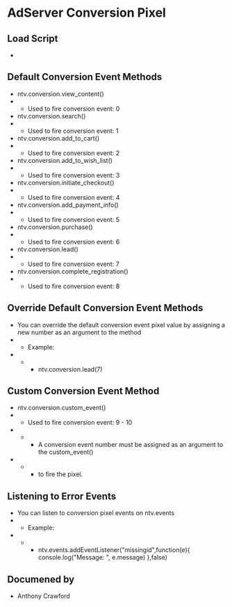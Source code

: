 AdServer Conversion Pixel
=

Load Script
------------
*  <script src="<url to the conversion pixel script>" data-vendor-id=<vendor or advertiser id> ></script>

Default Conversion Event Methods
------------
*  ntv.conversion.view_content()
* *  Used to fire conversion event: 0
*  ntv.conversion.search()
*  *  Used to fire conversion event: 1
*  ntv.conversion.add_to_cart()
*  *  Used to fire conversion event: 2
*  ntv.conversion.add_to_wish_list()
*  *  Used to fire conversion event: 3
*  ntv.conversion.initiate_checkout()
*  *  Used to fire conversion event: 4
*  ntv.conversion.add_payment_info()
*  *  Used to fire conversion event: 5
*  ntv.conversion.purchase()
*  *  Used to fire conversion event: 6
*  ntv.conversion.lead()
*  *  Used to fire conversion event: 7
*  ntv.conversion.complete_registration()
*  *  Used to fire conversion event: 8

Override Default Conversion Event Methods
------------
*  You can override the default conversion event pixel value by assigning a new number as an argument to the method
*  *  Example:
*  *  *  ntv.conversion.lead(7)

Custom Conversion Event Method
------------
*  ntv.conversion.custom_event()
*  *  Used to fire conversion event: 9 - 10
*  *  *  A conversion event number must be assigned as an argument to the custom_event()
*  *  *  to fire the pixel.

Listening to Error Events
------------
*  You can listen to conversion pixel events on ntv.events
*  *  Example:
*  *  *  ntv.events.addEventListener("missingid",function(e){ console.log("Message: ", e.message) },false)

Documened by
------------
* Anthony Crawford